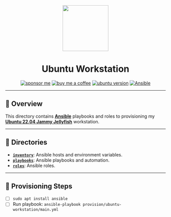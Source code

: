 <div align="center">

<img src="https://simpleicons.org/icons/ansible.svg" align="center" width="144px" height="144px"/>

# Ubuntu Workstation
[![sponsor me](https://img.shields.io/badge/sponsor-30363D?style=for-the-badge&logo=GitHub-Sponsors&logoColor=#white)](https://github.com/sponsors/simbleau)
[![buy me a coffee](https://img.shields.io/badge/Buy_Me_A_Coffee-FFDD00?style=for-the-badge&logo=buy-me-a-coffee&logoColor=black)](https://buymeacoffee.com/simbleau)
[![ubuntu version](https://img.shields.io/badge/22.04-E95421?style=for-the-badge&logo=ubuntu&label=Ubuntu&logoColor=white)](https://releases.ubuntu.com/22.04/)
[![Ansible](https://img.shields.io/badge/ansible%205-%231A1918.svg?style=for-the-badge&logo=ansible&logoColor=white)](https://ansible.com/)

</div>

---

## 📖 Overview
This directory contains [__Ansible__](https://ansible.com) playbooks and roles to provisioning my [__Ubuntu 22.04 Jammy Jellyfish__](https://releases.ubuntu.com/22.04/) workstation.

---

## 📁 Directories
- [__`inventory`__](./inventory/): Ansible hosts and environment variables.
- [__`playbooks`__](./playbooks/): Ansible playbooks and automation.
- [__`roles`__](./playbooks/): Ansible roles.

---

## 🏁 Provisioning Steps
- [ ] `sudo apt install ansible`
- [ ] Run playbook: `ansible-playbook provision/ubuntu-workstation/main.yml`